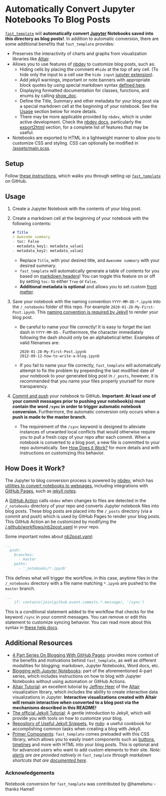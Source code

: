 # Automatically Convert Jupyter Notebooks To Blog Posts

[`fast_template`](https://www.fast.ai/2020/01/16/fast_template/) will **automatically convert [Jupyter](https://jupyter.org/) Notebooks saved into this directory as blog posts!**.  In addition to automatic conversion, there are some additional benefits that `fast_template` provides:

- Preserves the interactivity of charts and graphs from visualization libraries like [Altair](https://altair-viz.github.io/).  
- Allows you to use features of [nbdev](https://nbdev.fast.ai/) to customize blog posts, such as:
    - Hiding cells by placing the comment `#hide` at the top of any cell.  (To hide only the input to a cell use the `hide input` [jupyter extension](https://github.com/ipython-contrib/jupyter_contrib_nbextensions)).
    - Add jekyll warnings, important or note banners with appropriate block quotes by using special markdown syntax [defined here](https://nbdev.fast.ai/export2html/#add_jekyll_notes).
    - Displaying formatted documentation for classes, functions, and enums by calling [show_doc](https://nbdev.fast.ai/showdoc/#show_doc).
    - Define the Title, Summary and other metadata for your blog post via a special markdown cell at the beginning of your notebook.  See the [Usage](#Usage) section below for more details.
    - There may be more applicable provided by `nbdev`, which is under active development.  Check the [nbdev docs](https://nbdev.fast.ai/), particularly the [export2html](https://nbdev.fast.ai/export2html/) section, for a complete list of features that may be useful.
- Notebooks are exported to HTML in a lightweight manner to allow you to customize CSS and styling.  CSS can optionally be modified in [/assets/main.scss](/assets/main.scss).

## Setup

Follow [these instructions](https://www.fast.ai/2020/01/16/fast_template/), which walks you through setting up [`fast_template`](https://github.com/fastai/fast_template) on GitHub.

## Usage

1. Create a Jupyter Notebook with the contents of your blog post.
2. Create a markdown cell at the beginning of your notebook with the following contents:

    ```markdown
    # Title
    > Awesome summary
    - toc: False
    - metadata_key1: metadata_value1
    - metadata_key2: metadata_value2
    ```

    - Replace `Title`, with your desired title, and `Awesome summary` with your desired summary. 
    - `fast_template` will automatically generate a table of contents for you based on [markdown headers](https://guides.github.com/features/mastering-markdown/)!  You can toggle this feature on or off by setting `toc:` to either `True` or `False`.
    - **Additional metadata is optional** and allows you to set custom [front matter](https://jekyllrb.com/docs/front-matter/).

3. Save your notebook with the naming convention `YYYY-MM-DD-*.ipynb` into the `/_notebooks` folder of this repo.  For example `2020-01-28-My-First-Post.ipynb`.  This [naming convention is required by Jekyll](https://jekyllrb.com/docs/posts/) to render your blog post.
    - Be careful to name your file correctly!  It is easy to forget the last dash in `YYYY-MM-DD-`. Furthermore, the character immediately following the dash should only be an alphabetical letter.  Examples of valid filenames are:

        ```shell
        2020-01-28-My-First-Post.ipynb
        2012-09-12-how-to-write-a-blog.ipynb
        ```

    - If you fail to name your file correctly, `fast_template` will automatically attempt to fix the problem by prepending the last modified date of your notebook to your generated blog post in `/_posts`, however, it is recommended that you name your files properly yourself for more transparency.

4. [Commit and push](https://help.github.com/en/github/managing-files-in-a-repository/adding-a-file-to-a-repository-using-the-command-line) your notebook to GitHub.  **Important: At least one of your commit messages prior to pushing your notebook(s) must contain the word `/sync` in order to trigger automatic notebook conversion.**  Furthermore, the automatic conversion only occurs when a **push is made to the master branch**.  
    - The requirement of the `/sync` keyword is designed to alleviate instances of unwanted local conflicts that would otherwise require you to pull a fresh copy of your repo after each commit. When a notebook is converted to a blog post, a new file is committed to your repo automatically. See [How Does it Work?](#How-Does-it-Work) for more details and with instructions on customizing this behavior.

## How Does it Work?

The Jupyter to blog conversion process is powered by [nbdev](https://github.com/fastai/nbdev), which has [utilities to convert notebooks to webpages](https://nbdev.fast.ai/export2html/), including integrations with [GitHub Pages](https://pages.github.com/), such as [jekyll notes](https://nbdev.fast.ai/export2html/#add_jekyll_notes).  

A [GitHub Action](https://github.com/features/actions) calls `nbdev` when changes to files are detected in the `/_notebooks` directory of your repo and converts Jupyter notebook files into blog posts.  These blog posts are placed into the `/_posts` directory (via a commit and push) which is used by GitHub Pages to render your blog posts.  This GitHub Action an be customized by modifying the [/.github/workflows/nb2post.yaml](/.github/workflows/nb2post.yaml) in your repo.  

Some important notes about [nb2post.yaml](/.github/workflows/nb2post.yaml):

```yaml
...
  push:
    branches:
      - master 
    paths:
      - '_notebooks/*.ipynb'
```

This defines what will trigger the workflow, in this case, anytime files in the `/_notebooks` directory with a file name matching `*.ipynb` are pushed to the `master` branch.

``` yaml
...
    if: contains(join(github.event.commits.*.message), '/sync')
```

This is a conditional statement added to the workflow that checks for the keyword `/sync` in your commit messages.  You can remove or edit this statement to customize syncing behavior. You can read more about this syntax in [these help docs](https://help.github.com/en/actions/automating-your-workflow-with-github-actions/contexts-and-expression-syntax-for-github-actions).

## Additional Resources

- [4 Part Series On Blogging With GitHub Pages](https://www.fast.ai/2020/01/20/blog_overview/): provides more context of the benefits and motivations behind `fast_template`, as well as different modalities for blogging: markdown, Jupyter Notebooks, Word docs, etc.
- [Blogging with Jupyter Notebooks](https://www.fast.ai/2020/01/20/nb2md/): part of the aforementioned 4-part series, which includes instructions on how to blog with Jupyter Notebooks without using automation or GitHub Actions.
- [Altair Tutorial](https://github.com/uwdata/visualization-curriculum): an excellent tutorial by [Jeffrey Heer](https://github.com/jheer) of the [Altair](https://altair-viz.github.io/) visualization library, which includes the ability to create interactive data visualizations in Jupyter.  **Interactive visualizations created with Altair will remain interactive when converted to a blog post via the mechanisms described in this README!**
- [The official Jekyll Tutorial](https://jekyllrb.com/docs/step-by-step/01-setup/): A gentle introduction to Jekyll, which will provide you with tools on how to customize your blog.
- [Repository of Useful Jekyll Snippets](https://github.com/mdo/jekyll-snippets), by [mdo](https://github.com/mdo): a useful cookbook for accomplishing common tasks when creating a blog with Jekyll.
- [Primer Components](https://primer.style/css/components): `fast_template` comes preloaded with this CSS library, which allows you to easily insert components such as [buttons](https://primer.style/css/components/buttons), [timelines](https://primer.style/css/components/timeline) and more with HTML into your blog posts.  This is optional and for advanced users who want to add custom elements to their site.  _Note: [alerts](https://primer.style/css/components/alerts) are are provided natively in `fast_template` through markdown shortcuts that are [documented here](https://nbdev.fast.ai/export2html/#add_jekyll_notes)_.

### Acknowledgements

Notebook conversion for `fast_template` was contributed by @hamelsmu - thanks Hamel!

